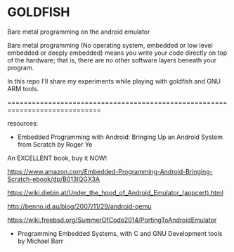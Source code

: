 # GOLDFISH
Bare metal programming on the android emulator

Bare metal programming (No operating system, embedded or low level embedded or deeply embedded) means you write your code directly on top of the hardware; that is, there are no other software layers beneath your program.

In this repo I'll share my experiments while playing with goldfish and GNU ARM tools.

=============================================================================

resources:
* Embedded Programming with Android: Bringing Up an Android System from Scratch  by Roger Ye

An EXCELLENT book, buy it NOW!

https://www.amazon.com/Embedded-Programming-Android-Bringing-Scratch-ebook/dp/B013IQGX3A

https://wiki.diebin.at/Under_the_hood_of_Android_Emulator_(appcert).html

http://benno.id.au/blog/2007/11/29/android-qemu

https://wiki.freebsd.org/SummerOfCode2014/PortingToAndroidEmulator

* Programming Embedded Systems, with C and GNU Development tools by Michael Barr
